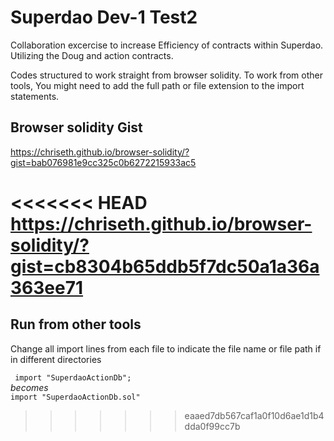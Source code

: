 # Superdao Dev-1 Test2 
Collaboration excercise to increase Efficiency of contracts within Superdao.
Utilizing the Doug and action contracts.

Codes structured to work straight from browser solidity.
To work from other tools,
You might need to add the full path or file extension to the import statements.

## Browser solidity Gist

https://chriseth.github.io/browser-solidity/?gist=bab076981e9cc325c0b6272215933ac5

<<<<<<< HEAD
https://chriseth.github.io/browser-solidity/?gist=cb8304b65ddb5f7dc50a1a36a363ee71
=======
## Run from other tools
Change all import lines from each file to indicate the file name or file path if in different directories


`` import "SuperdaoActionDb";``  
*becomes*  
``import "SuperdaoActionDb.sol"``
>>>>>>> eaaed7db567caf1a0f10d6ae1d1b4dda0f99cc7b

